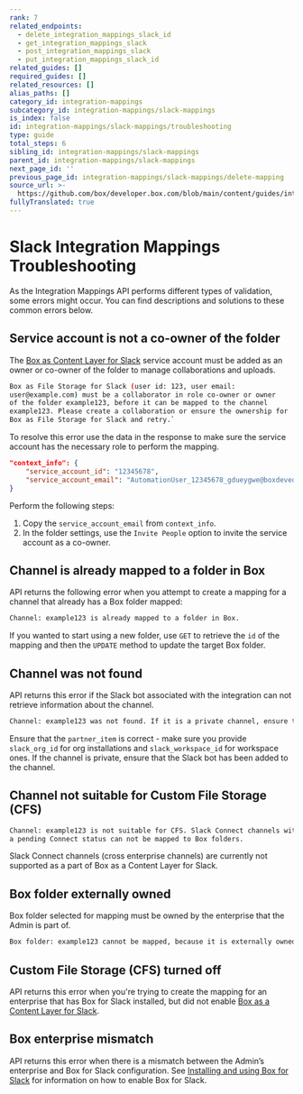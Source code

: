 ```yaml
---
rank: 7
related_endpoints:
  - delete_integration_mappings_slack_id
  - get_integration_mappings_slack
  - post_integration_mappings_slack
  - put_integration_mappings_slack_id
related_guides: []
required_guides: []
related_resources: []
alias_paths: []
category_id: integration-mappings
subcategory_id: integration-mappings/slack-mappings
is_index: false
id: integration-mappings/slack-mappings/troubleshooting
type: guide
total_steps: 6
sibling_id: integration-mappings/slack-mappings
parent_id: integration-mappings/slack-mappings
next_page_id: ''
previous_page_id: integration-mappings/slack-mappings/delete-mapping
source_url: >-
  https://github.com/box/developer.box.com/blob/main/content/guides/integration-mappings/slack-mappings/troubleshooting.md
fullyTranslated: true
---
```

# Slack Integration Mappings Troubleshooting

As the Integration Mappings API performs different types of validation, some errors might occur. You can find descriptions and solutions to these common errors below.

## Service account is not a co-owner of the folder

The [Box as Content Layer for Slack][1] service account must be added as an owner or co-owner of the folder to manage collaborations and uploads.

```sh
Box as File Storage for Slack (user id: 123, user email:
user@example.com) must be a collaborator in role co-owner or owner
of the folder example123, before it can be mapped to the channel
example123. Please create a collaboration or ensure the ownership for
Box as File Storage for Slack and retry.`
```

To resolve this error use the data in the response to make sure the service account has the necessary role to perform the mapping.

```json
"context_info": {
    "service_account_id": "12345678",
    "service_account_email": "AutomationUser_12345678_gdueygwe@boxdevedition.com",
}
```

Perform the following steps:

1. Copy the `service_account_email` from `context_info`.
2. In the folder settings, use the `Invite People` option to invite the service account as a co-owner.

## Channel is already mapped to a folder in Box

API returns the following error when you attempt to create a mapping for a channel that already has a Box folder mapped:

```sh
Channel: example123 is already mapped to a folder in Box.
```

If you wanted to start using a new folder, use `GET` to retrieve the `id` of the mapping and then the `UPDATE` method to update the target Box folder.

## Channel was not found

API returns this error if the Slack bot associated with the integration can not retrieve information about the channel.

<!-- markdownlint-disable line-length -->

```sh
Channel: example123 was not found. If it is a private channel, ensure that Box has been added to the channel.
```

<!-- markdownlint-enable line-length -->

Ensure that the `partner_item` is correct - make sure you provide `slack_org_id` for org installations and `slack_workspace_id` for workspace ones. If the channel is private, ensure that the Slack bot has been added to the channel.

## Channel not suitable for Custom File Storage (CFS)

<!-- markdownlint-disable line-length -->

```sh
Channel: example123 is not suitable for CFS. Slack Connect channels with
a pending Connect status can not be mapped to Box folders.
```

<!-- markdownlint-enable line-length -->

Slack Connect channels (cross enterprise channels) are currently not supported as a part of Box as a Content Layer for Slack.

## Box folder externally owned

Box folder selected for mapping must be owned by the enterprise that the Admin is part of.

<!-- markdownlint-disable line-length -->

```sh
Box folder: example123 cannot be mapped, because it is externally owned. Mapped folder must belong to the enterprise: example_enterprise.
```

<!-- markdownlint-enable line-length -->

## Custom File Storage (CFS) turned off

API returns this error when you're trying to create the mapping for an enterprise that has Box for Slack installed, but did not enable [Box as a Content Layer for Slack][1].

## Box enterprise mismatch

API returns this error when there is a mismatch between the Admin’s enterprise and Box for Slack configuration. See [Installing and using Box for Slack][2] for information on how to enable Box for Slack.

[1]: https://support.box.com/hc/en-us/articles/4415585987859-Box-as-the-Content-Layer-for-Slack

[2]: https://support.box.com/hc/en-us/articles/360044195313-Installing-and-Using-the-Box-for-Slack-Integration
